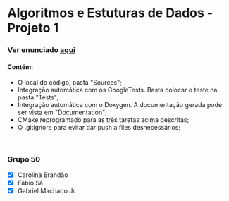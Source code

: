 # Algoritmos e Estuturas de Dados - Projeto 1

### Ver enunciado [aqui](https://moodle.up.pt/pluginfile.php/133374/mod_resource/content/2/aed2122_trabalho1.pdf) <br/>

#### Contém:
- O local do código, pasta "Sources";
- Integração automática com os GoogleTests. Basta colocar o teste na pasta "Tests";
- Integração automática com o Doxygen. A documentação gerada pode ser vista em "Documentation";
- CMake reprogramado para as três tarefas acima descritas;
- O .gitignore para evitar dar push a files desnecessários;
<br/>

### Grupo 50

 - [x] Carolina Brandão
 - [x] Fábio Sá         
 - [x] Gabriel Machado Jr.
